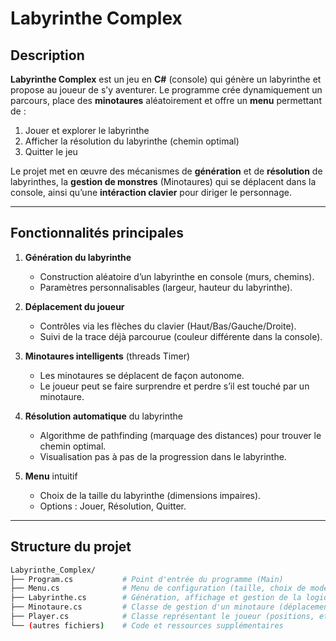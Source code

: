 # Labyrinthe Complex

## Description

**Labyrinthe Complex** est un jeu en **C#** (console) qui génère un labyrinthe et propose au joueur de s’y aventurer. Le programme crée dynamiquement un parcours, place des **minotaures** aléatoirement et offre un **menu** permettant de :
1. Jouer et explorer le labyrinthe
2. Afficher la résolution du labyrinthe (chemin optimal)
3. Quitter le jeu

Le projet met en œuvre des mécanismes de **génération** et de **résolution** de labyrinthes, la **gestion de monstres** (Minotaures) qui se déplacent dans la console, ainsi qu’une **intéraction clavier** pour diriger le personnage.

---

## Fonctionnalités principales

1. **Génération du labyrinthe**
   - Construction aléatoire d’un labyrinthe en console (murs, chemins).
   - Paramètres personnalisables (largeur, hauteur du labyrinthe).

2. **Déplacement du joueur**
   - Contrôles via les flèches du clavier (Haut/Bas/Gauche/Droite).
   - Suivi de la trace déjà parcourue (couleur différente dans la console).

3. **Minotaures intelligents** (threads Timer)
   - Les minotaures se déplacent de façon autonome.
   - Le joueur peut se faire surprendre et perdre s’il est touché par un minotaure.

4. **Résolution automatique** du labyrinthe
   - Algorithme de pathfinding (marquage des distances) pour trouver le chemin optimal.
   - Visualisation pas à pas de la progression dans le labyrinthe.

5. **Menu** intuitif
   - Choix de la taille du labyrinthe (dimensions impaires).
   - Options : Jouer, Résolution, Quitter.

---

## Structure du projet

```bash
Labyrinthe_Complex/
├── Program.cs           # Point d'entrée du programme (Main)
├── Menu.cs              # Menu de configuration (taille, choix de mode)
├── Labyrinthe.cs        # Génération, affichage et gestion de la logique du labyrinthe
├── Minotaure.cs         # Classe de gestion d'un minotaure (déplacement, collisions)
├── Player.cs            # Classe représentant le joueur (positions, etc.)
└── (autres fichiers)    # Code et ressources supplémentaires

